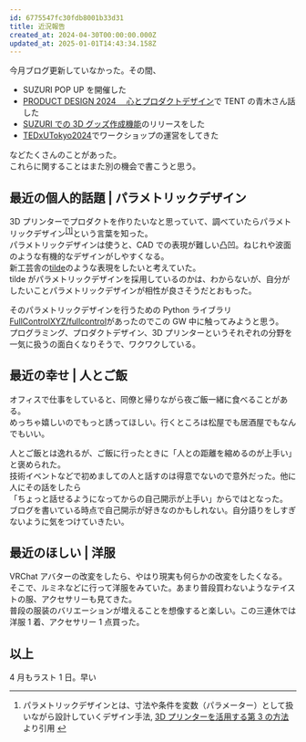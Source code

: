 ```yaml
---
id: 6775547fc30fdb8001b33d31
title: 近況報告
created_at: 2024-04-30T00:00:00.000Z
updated_at: 2025-01-01T14:43:34.158Z
---
```


<p>今月ブログ更新していなかった。その間、</p>
<ul>
<li>SUZURI POP UP を開催した</li>
<li><a href="https://peatix.com/event/3903862?lang=ja">PRODUCT DESIGN 2024 　心とプロダクトデザイン</a>で TENT の青木さん話した</li>
<li><a href="https://suzuri.jp/lp/3d-badge">SUZURI での 3D グッズ作成機能</a>のリリースをした</li>
<li><a href="https://events.tedxutokyo.com/main2024/index.html">TEDxUTokyo2024</a>でワークショップの運営をしてきた</li>
</ul>
<p>などたくさんのことがあった。<br>
これらに関することはまた別の機会で書こうと思う。</p>
<h2>最近の個人的話題 | パラメトリックデザイン</h2>
<p>3D プリンターでプロダクトを作りたいなと思っていて、調べていたらパラメトリックデザイン<sup class="footnote-ref"><a href="#fn1" id="fnref1">[1]</a></sup>という言葉を知った。<br>
パラメトリックデザインは使うと、CAD での表現が難しい凸凹。ねじれや波面のような有機的なデザインがしやすくなる。<br>
新工芸舎の<a href="https://www.tilde-printed.com/">tilde</a>のような表現をしたいと考えていた。<br>
tilde がパラメトリックデザインを採用しているのかは、わからないが、自分がしたいことパラメトリックデザインが相性が良さそうだとおもった。</p>
<p>そのパラメトリックデザインを行うための Python ライブラリ <a href="https://github.com/FullControlXYZ/fullcontrol">FullControlXYZ/fullcontrol</a>があったのでこの GW 中に触ってみようと思う。<br>
プログラミング、プロダクトデザイン、3D プリンターというそれぞれの分野を一気に扱うの面白くなりそうで、ワクワクしている。</p>
<h2>最近の幸せ | 人とご飯</h2>
<p>オフィスで仕事をしていると、同僚と帰りながら夜ご飯一緒に食べることがある。<br>
めっちゃ嬉しいのでもっと誘ってほしい。行くところは松屋でも居酒屋でもなんでもいい。</p>
<p>人とご飯とは逸れるが、ご飯に行ったときに「人との距離を縮めるのが上手い」と褒められた。<br>
技術イベントなどで初めましての人と話すのは得意でないので意外だった。他に人にその話をしたら<br>
「ちょっと話せるようになってからの自己開示が上手い」からではとなった。<br>
ブログを書いている時点で自己開示が好きなのかもしれない。自分語りをしすぎないように気をつけていきたい。</p>
<h2>最近のほしい | 洋服</h2>
<p>VRChat アバターの改変をしたら、やはり現実も何らかの改変をしたくなる。<br>
そこで、ルミネなどに行って洋服をみていた。あまり普段買わないようなテイストの服、アクセサリーも見てきた。<br>
普段の服装のバリエーションが増えることを想像すると楽しい。この三連休では洋服 1 着、アクセサリー 1 点買った。</p>
<h2>以上</h2>
<p>4 月もラスト 1 日。早い</p>
<hr class="footnotes-sep">
<section class="footnotes">
<ol class="footnotes-list">
<li id="fn1" class="footnote-item"><p>パラメトリックデザインとは、寸法や条件を変数（パラメーター）として扱いながら設計していくデザイン手法, <a href="https://digifab.or.jp/archives/5206">3D プリンターを活用する第 3 の方法</a> より引用 <a href="#fnref1" class="footnote-backref">↩︎</a></p>
</li>
</ol>
</section>
